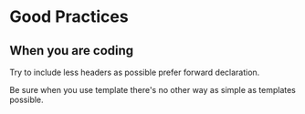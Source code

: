 # Good Practices

## When you are coding

Try to include less headers as possible prefer forward declaration.


Be sure when you use template there's no other way as simple as templates possible.